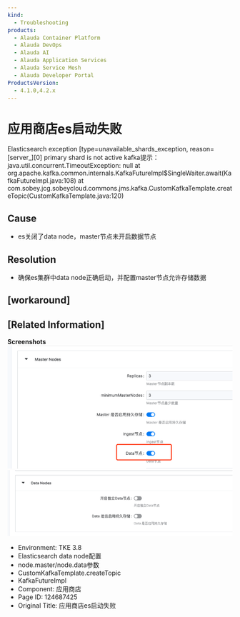 ```yaml
---
kind:
  - Troubleshooting
products:
  - Alauda Container Platform
  - Alauda DevOps
  - Alauda AI
  - Alauda Application Services
  - Alauda Service Mesh
  - Alauda Developer Portal
ProductsVersion:
  - 4.1.0,4.2.x
---
```

<!-- A type of document that involves encountering a fault, diagnosing it, performing root cause analysis, and providing solutions. -->

# 应用商店es启动失败

Elasticsearch exception [type=unavailable_shards_exception, reason=[server_][0] primary shard is not active kafka提示：java.util.concurrent.TimeoutException: null at org.apache.kafka.common.internals.KafkaFutureImpl$SingleWaiter.await(KafkaFutureImpl.java:108) at com.sobey.jcg.sobeycloud.commons.jms.kafka.CustomKafkaTemplate.createTopic(CustomKafkaTemplate.java:120)

## Cause
- es关闭了data node，master节点未开启数据节点

## Resolution
- 确保es集群中data node正确启动，并配置master节点允许存储数据

## [workaround]

## [Related Information]
**Screenshots**
![image_1660120126434_2u438.png](assets/ying-yong-shang-dian-esqi-dong-shi-bai/image_1660120126434_2u438.png)
![](assets/ying-yong-shang-dian-esqi-dong-shi-bai/image2022-9-2_16-13-5.png)
- Environment: TKE 3.8
- Elasticsearch data node配置
- node.master/node.data参数
- CustomKafkaTemplate.createTopic
- KafkaFutureImpl
- Component: 应用商店
- Page ID: 124687425
- Original Title: 应用商店es启动失败
